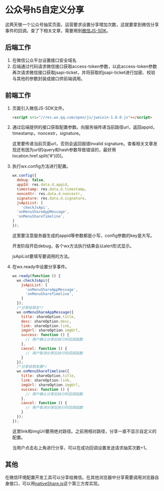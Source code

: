 # 公众号h5自定义分享

这两天做一个公众号抽奖页面，运营要求设置分享增加次数，这就要拿到微信分享事件的回调。查了下相关文章，需要用到[微信JS-SDK](https://mp.weixin.qq.com/wiki?t=resource/res_main&id=mp1421141115)。

## 后端工作

1. 在微信公众平台设置接口安全域名
2. 后端通过代码请求微信接口获取access-token参数，以此access-token参数再次请求微信接口获取jsapi-ticket，并将获取的jsapi-ticket进行加密、校验与其他的参数封装成接口供前端调用。

## 前端工作

1. 页面引入微信JS-SDK文件。

   ```html
   <script src="//res.wx.qq.com/open/js/jweixin-1.0.0.js"></script>
   ```

2. 通过后端提供的接口获取配置参数。向服务端传递当前路径url，返回appid，timestamp，noncestr，signature。

   这里要传递当前页面url，否则会返回报错invalid signature。查看相关文章发现还有因为url的query和hash参数导致错误的，最好用location.href.split('#')[0]。

3. 执行wx.config方法进行配置。

   ```js
   wx.config({
     debug: false,
     appId: res.data.d.appid,   
     timestamp: res.data.d.timestamp,
     nonceStr: res.data.d.noncestr,
     signature: res.data.d.signature,
     jsApiList: [
       'checkJsApi',
     'onMenuShareAppMessage',
     'onMenuShareTimeline',
   ]
   });
   ```

   这里要注意服务器生成的appid等参数都是小写，config参数的key是大写。

   开发阶段开启debug，各个wx方法执行结果会以alert形式显示。

   jsApiList要填写要调用的方法。

4. 在wx.ready中设置分享事件。

   ```js
   wx.ready(function () {
     wx.checkJsApi({
       jsApiList: [
         'onMenuShareAppMessage',
         'onMenuShareTimeline',
       ]
     });
     /*分享给朋友*/
     wx.onMenuShareAppMessage({
       title: shareOption.title,
       desc: shareOption.desc,
       link: shareOption.link,
       imgUrl: shareOption.imgUrl,
       success: function () {
         // 用户确认分享后执行的回调函数
       },
       cancel: function () {
         // 用户取消分享后执行的回调函数
       }
     });
     /*分享给朋友圈*/
     wx.onMenuShareTimeline({
       title: shareOption.title,
       link: shareOption.link,
       imgUrl: shareOption.imgUrl,
       success: function () {
         // 用户确认分享后执行的回调函数
       },
       cancel: function () {
         // 用户取消分享后执行的回调函数
       }
     });
   });
   ```

   这里link和imgUrl要用绝对路径。之前用相对路径，分享一直不显示自定义的配置。

   当用户点击右上角进行分享，可以在成功回调设置发送请求抽奖次数+1。


## 其他

在微信环境配置开发工具可以分享给微信。在其他浏览器中分享需要调用浏览器自身接口，可以用[nativeShare.js](https://github.com/fa-ge/NativeShare)这个第三方库实现。